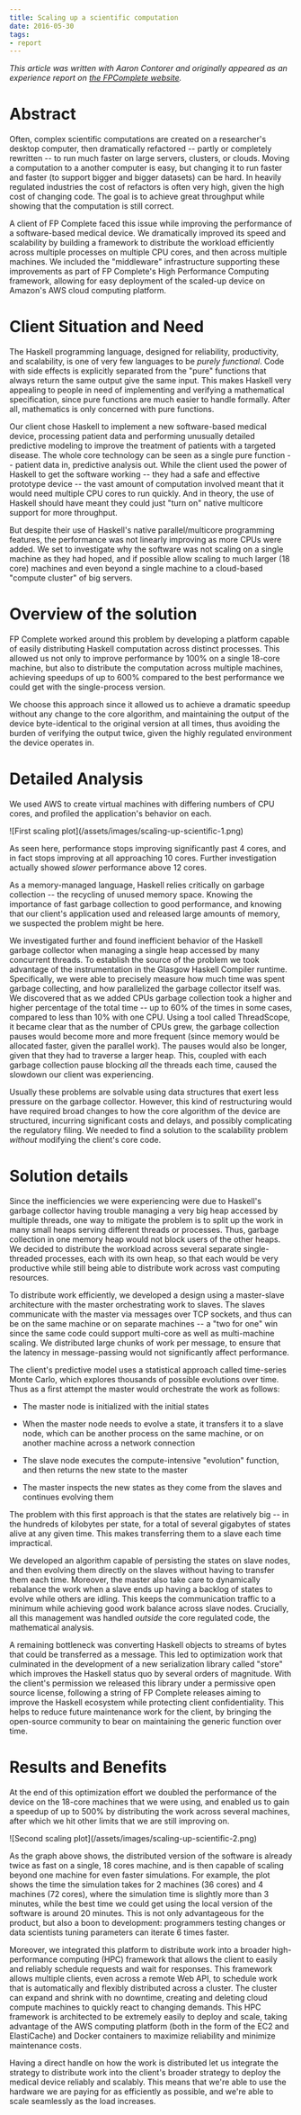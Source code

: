 ```yaml
---
title: Scaling up a scientific computation
date: 2016-05-30
tags:
- report
---
```


*This article was written with Aaron Contorer and originally appeared
as an experience report on [the FPComplete
website](https://www.fpcomplete.com/experience-scaling-computation).*

Abstract
========

Often, complex scientific computations are created on a researcher's
desktop computer, then dramatically refactored -- partly or completely
rewritten -- to run much faster on large servers, clusters, or clouds.
Moving a computation to a another computer is easy, but changing it to
run faster and faster (to support bigger and bigger datasets) can be
hard. In heavily regulated industries the cost of refactors is often
very high, given the high cost of changing code. The goal is to achieve
great throughput while showing that the computation is still correct.

A client of FP Complete faced this issue while improving the performance
of a software-based medical device. We dramatically improved its speed
and scalability by building a framework to distribute the workload
efficiently across multiple processes on multiple CPU cores, and then
across multiple machines. We included the "middleware" infrastructure
supporting these improvements as part of FP Complete's High Performance
Computing framework, allowing for easy deployment of the scaled-up
device on Amazon's AWS cloud computing platform.

Client Situation and Need
=========================

The Haskell programming language, designed for reliability,
productivity, and scalability, is one of very few languages to be
*purely functional*. Code with side effects is explicitly separated from
the "pure" functions that always return the same output give the same
input. This makes Haskell very appealing to people in need of
implementing and verifying a mathematical specification, since pure
functions are much easier to handle formally. After all, mathematics is
only concerned with pure functions.

Our client chose Haskell to implement a new software-based medical
device, processing patient data and performing unusually detailed
predictive modeling to improve the treatment of patients with a targeted
disease. The whole core technology can be seen as a single pure function
-- patient data in, predictive analysis out. While the client used the
power of Haskell to get the software working -- they had a safe and
effective prototype device -- the vast amount of computation involved
meant that it would need multiple CPU cores to run quickly. And in
theory, the use of Haskell should have meant they could just "turn on"
native multicore support for more throughput.

But despite their use of Haskell's native parallel/multicore programming
features, the performance was not linearly improving as more CPUs were
added. We set to investigate why the software was not scaling on a
single machine as they had hoped, and if possible allow scaling to much
larger (18 core) machines and even beyond a single machine to a
cloud-based "compute cluster" of big servers.

Overview of the solution
========================

FP Complete worked around this problem by developing a platform capable
of easily distributing Haskell computation across distinct processes.
This allowed us not only to improve performance by 100% on a single
18-core machine, but also to distribute the computation across multiple
machines, achieving speedups of up to 600% compared to the best
performance we could get with the single-process version.

We choose this approach since it allowed us to achieve a dramatic
speedup without any change to the core algorithm, and maintaining the
output of the device byte-identical to the original version at all
times, thus avoiding the burden of verifying the output twice, given the
highly regulated environment the device operates in.

Detailed Analysis
=================

We used AWS to create virtual machines with differing numbers of CPU
cores, and profiled the application's behavior on each.

<div class="center-image">![First scaling plot](/assets/images/scaling-up-scientific-1.png)</div>

As seen here, performance stops improving significantly past 4 cores,
and in fact stops improving at all approaching 10 cores. Further
investigation actually showed *slower* performance above 12 cores.

As a memory-managed language, Haskell relies critically on garbage
collection -- the recycling of unused memory space. Knowing the
importance of fast garbage collection to good performance, and knowing
that our client's application used and released large amounts of memory,
we suspected the problem might be here.

We investigated further and found inefficient behavior of the Haskell
garbage collector when managing a single heap accessed by many
concurrent threads. To establish the source of the problem we took
advantage of the instrumentation in the Glasgow Haskell Compiler
runtime. Specifically, we were able to precisely measure how much time
was spent garbage collecting, and how parallelized the garbage collector
itself was. We discovered that as we added CPUs garbage collection took
a higher and higher percentage of the total time -- up to 60% of the
times in some cases, compared to less than 10% with one CPU. Using a
tool called ThreadScope, it became clear that as the number of CPUs
grew, the garbage collection pauses would become more and more frequent
(since memory would be allocated faster, given the parallel work). The
pauses would also be longer, given that they had to traverse a larger
heap. This, coupled with each garbage collection pause blocking *all*
the threads each time, caused the slowdown our client was experiencing.

Usually these problems are solvable using data structures that exert
less pressure on the garbage collector. However, this kind of
restructuring would have required broad changes to how the core
algorithm of the device are structured, incurring significant costs and
delays, and possibly complicating the regulatory filing. We needed to
find a solution to the scalability problem *without* modifying the
client's core code.

Solution details
================

Since the inefficiencies we were experiencing were due to Haskell's
garbage collector having trouble managing a very big heap accessed by
multiple threads, one way to mitigate the problem is to split up the
work in many small heaps serving different threads or processes. Thus,
garbage collection in one memory heap would not block users of the other
heaps. We decided to distribute the workload across several separate
single-threaded processes, each with its own heap, so that each would be
very productive while still being able to distribute work across vast
computing resources.

To distribute work efficiently, we developed a design using a
master-slave architecture with the master orchestrating work to slaves.
The slaves communicate with the master via messages over TCP sockets,
and thus can be on the same machine or on separate machines -- a "two
for one" win since the same code could support multi-core as well as
multi-machine scaling. We distributed large chunks of work per message,
to ensure that the latency in message-passing would not significantly
affect performance.

The client's predictive model uses a statistical approach called
time-series Monte Carlo, which explores thousands of possible evolutions
over time. Thus as a first attempt the master would orchestrate the work
as follows:

-   The master node is initialized with the initial states

-   When the master node needs to evolve a state, it transfers it to a
    slave node, which can be another process on the same machine, or
    on another machine across a network connection

-   The slave node executes the compute-intensive "evolution" function,
    and then returns the new state to the master

-   The master inspects the new states as they come from the slaves and
    continues evolving them

The problem with this first approach is that the states are relatively
big -- in the hundreds of kilobytes per state, for a total of several
gigabytes of states alive at any given time. This makes transferring
them to a slave each time impractical.

We developed an algorithm capable of persisting the states on slave
nodes, and then evolving them directly on the slaves without having to
transfer them each time. Moreover, the master also take care to
dynamically rebalance the work when a slave ends up having a backlog of
states to evolve while others are idling. This keeps the communication
traffic to a minimum while achieving good work balance across slave
nodes. Crucially, all this management was handled *outside* the core
regulated code, the mathematical analysis.

A remaining bottleneck was converting Haskell objects to streams of
bytes that could be transferred as a message. This led to optimization
work that culminated in the development of a new serialization library
called "store" which improves the Haskell status quo by several orders
of magnitude. With the client's permission we released this library
under a permissive open source license, following a string of FP
Complete releases aiming to improve the Haskell ecosystem while
protecting client confidentiality. This helps to reduce future
maintenance work for the client, by bringing the open-source community
to bear on maintaining the generic function over time.

Results and Benefits
====================

At the end of this optimization effort we doubled the performance of the
device on the 18-core machines that we were using, and enabled us to
gain a speedup of up to 500% by distributing the work across several
machines, after which we hit other limits that we are still improving
on.

<div class="center-image">![Second scaling plot](/assets/images/scaling-up-scientific-2.png)</div>

As the graph above shows, the distributed version of the software is
already twice as fast on a single, 18 cores machine, and is then capable
of scaling beyond one machine for even faster simulations. For example,
the plot shows the time the simulation takes for 2 machines (36 cores)
and 4 machines (72 cores), where the simulation time is slightly more
than 3 minutes, while the best time we could get using the local version
of the software is around 20 minutes. This is not only advantageous for
the product, but also a boon to development: programmers testing changes
or data scientists tuning parameters can iterate 6 times faster.

Moreover, we integrated this platform to distribute work into a broader
high-performance computing (HPC) framework that allows the client to
easily and reliably schedule requests and wait for responses. This
framework allows multiple clients, even across a remote Web API, to
schedule work that is automatically and flexibly distributed across a
cluster. The cluster can expand and shrink with no downtime, creating
and deleting cloud compute machines to quickly react to changing
demands. This HPC framework is architected to be extremely easily to
deploy and scale, taking advantage of the AWS computing platform (both
in the form of the EC2 and ElastiCache) and Docker containers to
maximize reliability and minimize maintenance costs.

Having a direct handle on how the work is distributed let us integrate
the strategy to distribute work into the client's broader strategy to
deploy the medical device reliably and scalably. This means that we're
able to use the hardware we are paying for as efficiently as possible,
and we're able to scale seamlessly as the load increases.
